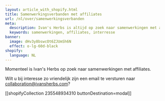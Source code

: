 ```yaml
---
layout: article_with_shopify.html
title: Samenwerkingsverbanden met affiliates
url: /nl/over/samenwerkingsverbanden
meta:
  description: Ivan's Herbs is altijd op zoek naar samenwerkingen met affiliates. Benieuwd wat wij voor jullie kunnen betekenen?
  keywords: samenwerkingen, affiliates, interresse
banner:
  image: dHv3y8bswcOt6ZJUmSh6N
  effect: o-lg-60d-black
shopify:
  language: NL
---
```

Momenteel is Ivan's Herbs op zoek naar samenwerkingen met affiliates.

Wilt u bij interesse zo vriendelijk zijn een email te versturen naar collaboration@ivansherbs.com?

[[shopifyCollection 235548934310 buttonDestination=modal]]
